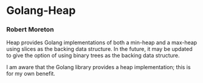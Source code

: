 # Golang-Heap
### Robert Moreton

Heap provides Golang implementations of both a min-heap and a max-heap using
slices as the backing data structure. In the future, it may be updated to
give the option of using binary trees as the backing data structure.

I am aware that the Golang library provides a heap implementation; this is
for my own benefit.